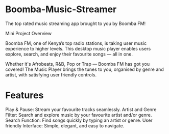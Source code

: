 # Boomba-Music-Streamer
The top rated music streaming app brought to you by Boomba FM!

Mini Project Overview

Boomba FM, one of Kenya’s top radio stations, is taking user music experience to higher levels.
This desktop music player enables users explore, search, and enjoy their favourite songs — all in one.

Whether it's Afrobeats, R&B, Pop or Trap — Boomba FM  has got you covered!
The Music Player brings the tunes to you, organised by genre and artist, with satisfying user friendly controls.

 # Features
Play & Pause: Stream your favourite tracks seamlessly.
Artist and Genre Filter: Search and explore music by your favourite artist and/or genre.
Search Function: Find songs quickly by typing an artist or genre.
User friendly Interface: Simple, elegant, and easy to navigate.

